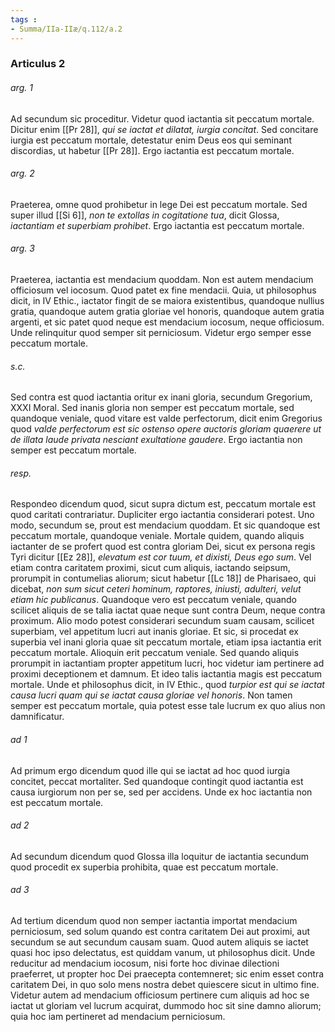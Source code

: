```yaml
---
tags : 
- Summa/IIa-IIæ/q.112/a.2
---
```


### Articulus 2

###### arg. 1
Ad secundum sic proceditur. Videtur quod iactantia sit peccatum mortale. Dicitur enim [[Pr 28]], *qui se iactat et dilatat, iurgia concitat*. Sed concitare iurgia est peccatum mortale, detestatur enim Deus eos qui seminant discordias, ut habetur [[Pr 28]]. Ergo iactantia est peccatum mortale.

###### arg. 2
Praeterea, omne quod prohibetur in lege Dei est peccatum mortale. Sed super illud [[Si 6]], *non te extollas in cogitatione tua*, dicit Glossa, *iactantiam et superbiam prohibet*. Ergo iactantia est peccatum mortale.

###### arg. 3
Praeterea, iactantia est mendacium quoddam. Non est autem mendacium officiosum vel iocosum. Quod patet ex fine mendacii. Quia, ut philosophus dicit, in IV Ethic., iactator fingit de se maiora existentibus, quandoque nullius gratia, quandoque autem gratia gloriae vel honoris, quandoque autem gratia argenti, et sic patet quod neque est mendacium iocosum, neque officiosum. Unde relinquitur quod semper sit perniciosum. Videtur ergo semper esse peccatum mortale.

###### s.c.
Sed contra est quod iactantia oritur ex inani gloria, secundum Gregorium, XXXI Moral. Sed inanis gloria non semper est peccatum mortale, sed quandoque veniale, quod vitare est valde perfectorum, dicit enim Gregorius quod *valde perfectorum est sic ostenso opere auctoris gloriam quaerere ut de illata laude privata nesciant exultatione gaudere*. Ergo iactantia non semper est peccatum mortale.

###### resp.
Respondeo dicendum quod, sicut supra dictum est, peccatum mortale est quod caritati contrariatur. Dupliciter ergo iactantia considerari potest. Uno modo, secundum se, prout est mendacium quoddam. Et sic quandoque est peccatum mortale, quandoque veniale. Mortale quidem, quando aliquis iactanter de se profert quod est contra gloriam Dei, sicut ex persona regis Tyri dicitur [[Ez 28]], *elevatum est cor tuum, et dixisti, Deus ego sum*. Vel etiam contra caritatem proximi, sicut cum aliquis, iactando seipsum, prorumpit in contumelias aliorum; sicut habetur [[Lc 18]] de Pharisaeo, qui dicebat, *non sum sicut ceteri hominum, raptores, iniusti, adulteri, velut etiam hic publicanus*. Quandoque vero est peccatum veniale, quando scilicet aliquis de se talia iactat quae neque sunt contra Deum, neque contra proximum. Alio modo potest considerari secundum suam causam, scilicet superbiam, vel appetitum lucri aut inanis gloriae. Et sic, si procedat ex superbia vel inani gloria quae sit peccatum mortale, etiam ipsa iactantia erit peccatum mortale. Alioquin erit peccatum veniale. Sed quando aliquis prorumpit in iactantiam propter appetitum lucri, hoc videtur iam pertinere ad proximi deceptionem et damnum. Et ideo talis iactantia magis est peccatum mortale. Unde et philosophus dicit, in IV Ethic., quod *turpior est qui se iactat causa lucri quam qui se iactat causa gloriae vel honoris*. Non tamen semper est peccatum mortale, quia potest esse tale lucrum ex quo alius non damnificatur.

###### ad 1
Ad primum ergo dicendum quod ille qui se iactat ad hoc quod iurgia concitet, peccat mortaliter. Sed quandoque contingit quod iactantia est causa iurgiorum non per se, sed per accidens. Unde ex hoc iactantia non est peccatum mortale.

###### ad 2
Ad secundum dicendum quod Glossa illa loquitur de iactantia secundum quod procedit ex superbia prohibita, quae est peccatum mortale.

###### ad 3
Ad tertium dicendum quod non semper iactantia importat mendacium perniciosum, sed solum quando est contra caritatem Dei aut proximi, aut secundum se aut secundum causam suam. Quod autem aliquis se iactet quasi hoc ipso delectatus, est quiddam vanum, ut philosophus dicit. Unde reducitur ad mendacium iocosum, nisi forte hoc divinae dilectioni praeferret, ut propter hoc Dei praecepta contemneret; sic enim esset contra caritatem Dei, in quo solo mens nostra debet quiescere sicut in ultimo fine. Videtur autem ad mendacium officiosum pertinere cum aliquis ad hoc se iactat ut gloriam vel lucrum acquirat, dummodo hoc sit sine damno aliorum; quia hoc iam pertineret ad mendacium perniciosum.

